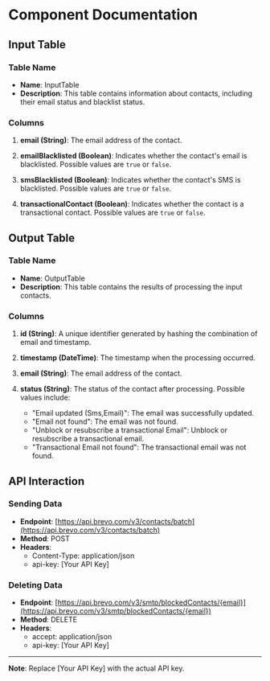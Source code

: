 # Component Documentation

## Input Table

### Table Name

- **Name**: InputTable
- **Description**: This table contains information about contacts, including their email status and blacklist status.

### Columns

1. **email (String)**: The email address of the contact.
   
2. **emailBlacklisted (Boolean)**: Indicates whether the contact's email is blacklisted. Possible values are `true` or `false`.

3. **smsBlacklisted (Boolean)**: Indicates whether the contact's SMS is blacklisted. Possible values are `true` or `false`.

4. **transactionalContact (Boolean)**: Indicates whether the contact is a transactional contact. Possible values are `true` or `false`.

## Output Table

### Table Name

- **Name**: OutputTable
- **Description**: This table contains the results of processing the input contacts.

### Columns

1. **id (String)**: A unique identifier generated by hashing the combination of email and timestamp.

2. **timestamp (DateTime)**: The timestamp when the processing occurred.

3. **email (String)**: The email address of the contact.

4. **status (String)**: The status of the contact after processing. Possible values include:
    - "Email updated (Sms,Email)": The email was successfully updated.
    - "Email not found": The email was not found.
    - "Unblock or resubscribe a transactional Email": Unblock or resubscribe a transactional email.
    - "Transactional Email not found": The transactional email was not found.

## API Interaction

### Sending Data

- **Endpoint**: [https://api.brevo.com/v3/contacts/batch](https://api.brevo.com/v3/contacts/batch)
- **Method**: POST
- **Headers**:
  - Content-Type: application/json
  - api-key: [Your API Key]

### Deleting Data

- **Endpoint**: [https://api.brevo.com/v3/smtp/blockedContacts/{email}](https://api.brevo.com/v3/smtp/blockedContacts/{email})
- **Method**: DELETE
- **Headers**:
  - accept: application/json
  - api-key: [Your API Key]

---

**Note**: Replace [Your API Key] with the actual API key.
